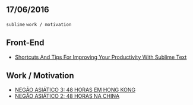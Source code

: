 17/06/2016
----------

`sublime` `work / motivation` 

## Front-End

- [Shortcuts And Tips For Improving Your Productivity With Sublime Text](https://www.smashingmagazine.com/2016/06/shortcuts-and-tips-for-improving-your-productivity-with-sublime-text/)
 
## Work / Motivation

- [NEGÃO ASIÁTICO 3: 48 HORAS EM HONG KONG](http://mundoraiam.com/negao-asiatico-hong-kong/)
- [NEGÃO ASIÁTICO 2: 48 HORAS NA CHINA](http://mundoraiam.com/negao-asiatico-china/)
